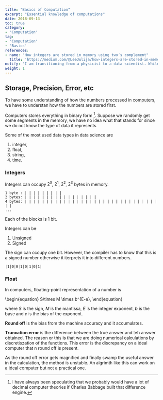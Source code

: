 ```yaml
---
title: "Basics of Computation"
excerpt: "Essential knowledge of computations"
date: 2018-09-13
toc: true
category:
- 'Computation'
tag:
- 'Computation'
- 'Basics'
references:
- name: "How integers are stored in memory using two’s complement"
  title: 'https://medium.com/@LeeJulija/how-integers-are-stored-in-memory-using-twos-complement-5ba04d61a56c'
notify: 'I am transitioning from a physicist to a data scientist. While I am exploring the world of data, I find that I need to know some basics about computers.'
weight: 1
---
```


## Storage, Precision, Error, etc

To have some understanding of how the numbers processed in computers, we have to understan how the numbers are stored first.

Computers stores everything in binary form [^1]. Suppose we randomly get some segments in the memory, we have no idea what that stands for since we do not know the type of data it represents.

Some of the most used data types in data science are

1. integer,
2. float,
3. string,
4. time.


### Integers

Integers can occupy $2^0$, $2^1$, $2^2$, $2^3$ bytes in memory.

```
1 byte : | | | | | | | | |
2 bytes: | | | | | | | | | | | | | | | | |
4 bytes: | | | | | | | | | | | | | | | | | | | | | | | | | | | | | | | | |
...
```
Each of the blocks is 1 bit.

Integers can be

1. Unsigned
2. Signed

The sign can occupy one bit. However, the compiler has to know that this is a signed number otherwise it iterprets it into different numbers.
```
|1|0|0|1|0|1|0|1|
```

### Float

In computers, floating-point representation of a number is

\begin{equation}
   S\times M \times b^{E-e},
\end{equation}


where $S$ is the sign, $M$ is the mantissa, $E$ is the integer exponent, $b$ is the base and $e$ is the bias of the exponent.

**Round off** is the bias from the machine accuracy and it accumulates.

**Truncation error** is the difference between  the true answer and teh answer obtained. The reason or this is that we are doing numerical calculations by discretiszation of the functions. This error is the discrepancy on a ideal computer that n round off is present.

As the round off error gets magnified and finally swamp the useful answer in the calculation, the method is unstable. An algrimth like this can work on a ideal computer but not a practical one.


[^1]: I have always been speculating that we probably would have a lot of decimal computer theories if Charles Babbage built that difference engine.
